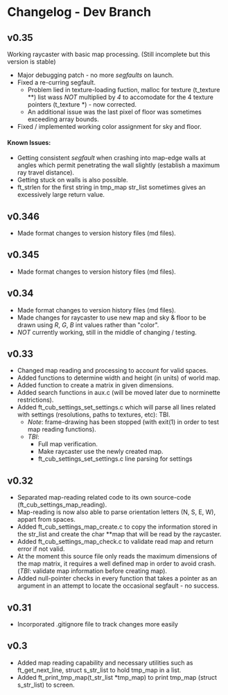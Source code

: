 # Changelog - Dev Branch

## v0.35
Working raycaster with basic map processing. (Still incomplete but this version is stable)
* Major debugging patch - no more _segfaults_ on launch.
* Fixed a re-curring segfault.
  - Problem lied in texture-loading fuction, malloc for texture (t_texture **) list wass _NOT_ multiplied by *4* to accomodate for the 4 texture pointers (t_texture *) - now corrected.
  - An additional issue was the last pixel of floor was sometimes exceeding array bounds.
* Fixed / implemented working color assignment for sky and floor.
#### Known Issues:
* Getting consistent _segfault_ when crashing into map-edge walls at angles which permit penetrating the wall slightly (establish a maximum ray travel distance).
* Getting stuck on walls is also possible.
* ft_strlen for the first string in tmp_map str_list sometimes gives an excessively large return value.

## v0.346	
* Made format changes to version history files (md files).

## v0.345	
* Made format changes to version history files (md files).

## v0.34
* Made format changes to version history files (md files).
* Made changes for raycaster to use new map and sky & floor to be drawn using _R_, _G_, _B_ int values rather than "color".
* *NOT* currently working, still in the middle of changing / testing.


## v0.33		
* Changed map reading and processing to account for valid spaces.
* Added functions to determine width and height (in units) of world map.
* Added function to create a matrix in given dimensions.
* Added search functions in aux.c (will be moved later due to norminette restrictions).
* Added ft_cub_settings_set_settings.c which will parse all lines related with settings (resolutions, paths to textures, etc): TBI.
  - *Note*: frame-drawing has been stopped (with exit(1) in order to test map reading functions).
  - *TBI*:
    * Full map verification.
	* Make raycaster use the newly created map.
	* ft_cub_settings_set_settings.c line parsing for settings	

## v0.32		
* Separated map-reading related code to its own source-code (ft_cub_settings_map_reading).
* Map-reading is now also able to parse orientation letters (N, S, E, W), appart from spaces.
* Added ft_cub_settings_map_create.c to copy the information stored in the str_list and create the char **map that will be read by the raycaster.
* Added ft_cub_settings_map_check.c to validate read map and return error if not valid.
* At the moment this source file only reads the maximum dimensions of the map matrix, it requires a well defined map in order to avoid crash.
	(*TBI*: validate map information before creating map).
* Added null-pointer checks in every function that takes a pointer as an argument in an attempt to locate the occasional segfault - no success.

## v0.31		
* Incorporated .gitignore file to track changes more easily

## v0.3		
* Added map reading capability and necessary utilities such as ft_get_next_line, struct s_str_list to hold tmp_map in a list.
* Added ft_print_tmp_map(t_str_list *tmp_map) to print tmp_map (struct s_str_list) to screen.